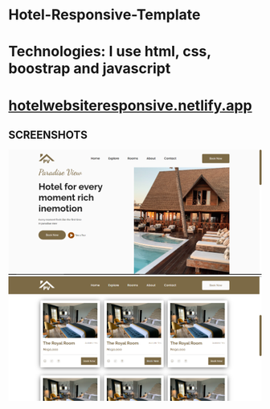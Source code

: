 # Hotel-Responsive-Template
# Technologies: I use html, css, boostrap and javascript
# [hotelwebsiteresponsive.netlify.app](https://hotelwebsiteresponsive.netlify.app/)
## SCREENSHOTS
![image1](/screenshots/img1.PNG)
![image2](/screenshots/img2.PNG)
 

 
